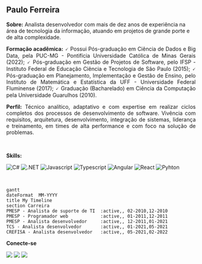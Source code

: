 ## Paulo Ferreira


<p style='text-align: justify;'> 

<b>Sobre:</b> Analista desenvolvedor com mais de dez anos de experiência na área de tecnologia da informação, atuando em projetos de grande porte e de alta complexidade.
</p>

<p style='text-align: justify;'> 
<b>Formação acadêmica:</b> 🗸 Possui Pós-graduação em Ciência de Dados e Big Data, pela PUC-MG - Pontifícia Universidade Católica de Minas Gerais (2022); 🗸 Pós-graduação em Gestão de Projetos de Software, pelo IFSP - Instituto Federal de Educação Ciência e Tecnologia de São Paulo (2015); 🗸 Pós-graduação em Planejamento, Implementação e Gestão de Ensino, pelo Instituto de Matemática e Estatística da UFF - Universidade Federal Fluminense (2017); 🗸 Graduação (Bacharelado) em Ciência da Computação pela Universidade Guarulhos (2010).
</p>

<p style='text-align: justify;'>
<b>Perfil:</b> Técnico analítico, adaptativo e com expertise em realizar ciclos completos dos processos de desenvolvimento de software.
Vivência com requisitos, arquitetura, desenvolvimento, integração de sistemas, liderança e treinamento, em times de alta performance e com foco na solução de problemas.
</p>

</br>

__Skills:__ 

<img alt="C#" src="https://img.shields.io/badge/C%23-239120?style=for-the-badge&logo=c-sharp&logoColor=white"> <img alt=".NET" src="https://img.shields.io/badge/.NET-5C2D91?style=for-the-badge&logo=.net&logoColor=white"> <img alt="Javascript" src="https://img.shields.io/badge/JavaScript-F7DF1E?style=for-the-badge&logo=javascript&logoColor=black">
<img alt="Typescript" src="https://img.shields.io/badge/TypeScript-007ACC?style=for-the-badge&logo=typescript&logoColor=white"> <img alt="Angular" src="https://img.shields.io/badge/Angular-DD0031?style=for-the-badge&logo=angular&logoColor=whitev"> <img alt="React" src="https://img.shields.io/badge/React-20232A?style=for-the-badge&logo=react&logoColor=61DAFB"> <img alt="Pyhton" src="https://img.shields.io/badge/Python-3776AB?style=for-the-badge&logo=python&logoColor=white">


</br>


```mermaid
gantt
dateFormat  MM-YYYY
title My Timeline
section Carreira
PMESP - Analista de suporte de TI  :active,, 02-2010,12-2010
PMESP - Programador web            :active,, 01-2011,12-2011
PMESP - Analista desenvolvedor     :active,, 12-2011,01-2021
TCS - Analista desenvolvedor       :active,, 01-2021,05-2021
CREFISA - Analista desenvolvedor   :active,, 05-2021,02-2022
```


__Conecte-se__
<div>
<a href="https://github.com/pauloferreira000"><img src="https://img.shields.io/badge/GitHub-100000?style=for-the-badge&logo=github&logoColor=white"></a>
<a href="https://www.linkedin.com/in/pauloferreira000/"><img src="https://img.shields.io/badge/LinkedIn-0077B5?style=for-the-badge&logo=linkedin&logoColor=white"></a>
 <a href="mailto:pauloferreira000@gmail.com"><img src="https://img.shields.io/badge/Gmail-D14836?style=for-the-badge&logo=gmail&logoColor=white"></a>
</div>

